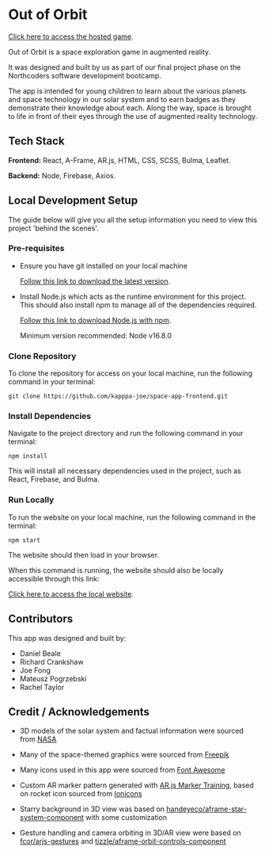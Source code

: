 # Out of Orbit

[Click here to access the hosted game](https://out-of-orbit.netlify.app/).

Out of Orbit is a space exploration game in augmented reality.

It was designed and built by us as part of our final project phase on the Northcoders software development bootcamp.

The app is intended for young children to learn about the various planets and space technology in our solar system and to earn badges as they demonstrate their knowledge about each. Along the way, space is brought to life in front of their eyes through the use of augmented reality technology.

## Tech Stack

**Frontend:** React, A-Frame, AR.js, HTML, CSS, SCSS, Bulma, Leaflet.

**Backend:** Node, Firebase, Axios.

## Local Development Setup

The guide below will give you all the setup information you need to view this project 'behind the scenes'.

### Pre-requisites

- Ensure you have git installed on your local machine

  [Follow this link to download the latest version](https://git-scm.com/downloads).

- Install Node.js which acts as the runtime environment for this project. This should also install npm to manage all of the dependencies required.

  [Follow this link to download Node.js with npm](https://nodejs.org/en/download/current/).

  Minimum version recommended: Node v16.8.0

### Clone Repository

To clone the repository for access on your local machine, run the following command in your terminal:

`git clone https://github.com/kapppa-joe/space-app-frontend.git`

### Install Dependencies

Navigate to the project directory and run the following command in your terminal:

`npm install`

This will install all necessary dependencies used in the project, such as React, Firebase, and Bulma.

### Run Locally

To run the website on your local machine, run the following command in the terminal:

`npm start`

The website should then load in your browser.

When this command is running, the website should also be locally accessible through this link:

[Click here to access the local website](http://localhost:3000/).

## Contributors

This app was designed and built by:

- Daniel Beale
- Richard Crankshaw
- Joe Fong
- Mateusz Pogrzebski
- Rachel Taylor

## Credit / Acknowledgements

- 3D models of the solar system and factual information were sourced from [NASA](https://solarsystem.nasa.gov/resources/all)

- Many of the space-themed graphics were sourced from [Freepik](https://www.freepik.com/)

- Many icons used in this app were sourced from [Font Awesome](https://fontawesome.com/)

- Custom AR marker pattern generated with [AR.js Marker Training](https://jeromeetienne.github.io/AR.js/three.js/examples/marker-training/examples/generator.html), based on rocket icon sourced from [Ionicons](https://ionic.io/ionicons)

- Starry background in 3D view was based on [handeyeco/aframe-star-system-component](https://github.com/handeyeco/aframe-star-system-component) with some customization

- Gesture handling and camera orbiting in 3D/AR view were based on [fcor/arjs-gestures](https://github.com/fcor/arjs-gestures) and [tizzle/aframe-orbit-controls-component](https://github.com/tizzle/aframe-orbit-controls-component)
